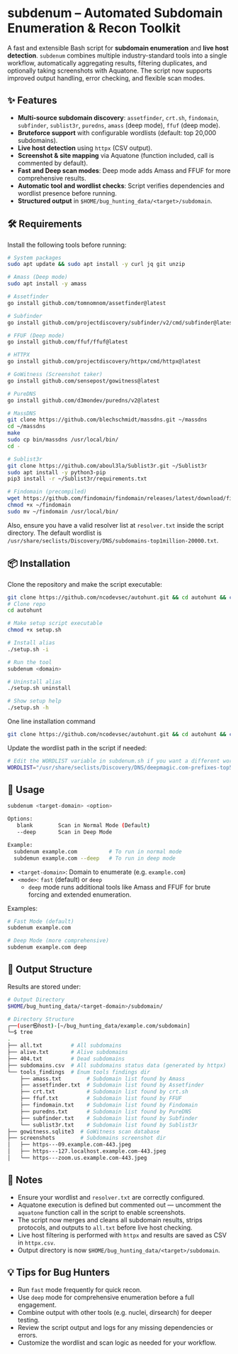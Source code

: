 
# subdenum – Automated Subdomain Enumeration & Recon Toolkit

A fast and extensible Bash script for **subdomain enumeration** and **live host detection**.
`subdenum` combines multiple industry-standard tools into a single workflow, automatically aggregating results, filtering duplicates, and optionally taking screenshots with Aquatone. The script now supports improved output handling, error checking, and flexible scan modes.



## ✨ Features

- **Multi-source subdomain discovery**: `assetfinder`, `crt.sh`, `findomain`, `subfinder`, `sublist3r`, `puredns`, `amass` (deep mode), `ffuf` (deep mode).
- **Bruteforce support** with configurable wordlists (default: top 20,000 subdomains).
- **Live host detection** using `httpx` (CSV output).
- **Screenshot & site mapping** via Aquatone (function included, call is commented by default).
- **Fast and Deep scan modes**: Deep mode adds Amass and FFUF for more comprehensive results.
- **Automatic tool and wordlist checks**: Script verifies dependencies and wordlist presence before running.
- **Structured output** in `$HOME/bug_hunting_data/<target>/subdomain`.



## 🛠️ Requirements

Install the following tools before running:

```bash
# System packages
sudo apt update && sudo apt install -y curl jq git unzip

# Amass (Deep mode)
sudo apt install -y amass

# Assetfinder
go install github.com/tomnomnom/assetfinder@latest

# Subfinder
go install github.com/projectdiscovery/subfinder/v2/cmd/subfinder@latest

# FFUF (Deep mode)
go install github.com/ffuf/ffuf@latest

# HTTPX
go install github.com/projectdiscovery/httpx/cmd/httpx@latest

# GoWitness (Screenshot taker)
go install github.com/sensepost/gowitness@latest

# PureDNS
go install github.com/d3mondev/puredns/v2@latest

# MassDNS
git clone https://github.com/blechschmidt/massdns.git ~/massdns
cd ~/massdns
make
sudo cp bin/massdns /usr/local/bin/
cd -

# Sublist3r
git clone https://github.com/aboul3la/Sublist3r.git ~/Sublist3r
sudo apt install -y python3-pip
pip3 install -r ~/Sublist3r/requirements.txt

# Findomain (precompiled)
wget https://github.com/findomain/findomain/releases/latest/download/findomain-linux -O ~/findomain
chmod +x ~/findomain
sudo mv ~/findomain /usr/local/bin/

```

Also, ensure you have a valid resolver list at `resolver.txt` inside the script directory.
The default wordlist is `/usr/share/seclists/Discovery/DNS/subdomains-top1million-20000.txt`.


## 📦 Installation

Clone the repository and make the script executable:

```bash
git clone https://github.com/ncodevsec/autohunt.git && cd autohunt && chmod +x subdenum.sh
# Clone repo
cd autohunt

# Make setup script executable
chmod +x setup.sh

# Install alias
./setup.sh -i

# Run the tool
subdenum <domain>

# Uninstall alias
./setup.sh uninstall

# Show setup help
./setup.sh -h

```

One line installation command
```bash
git clone https://github.com/ncodevsec/autohunt.git && cd autohunt && chmod +x setup.sh && ./setup.sh -i && source ~/.bashrc
```

Update the wordlist path in the script if needed:
```bash
# Edit the WORDLIST variable in subdenum.sh if you want a different wordlist
WORDLIST="/usr/share/seclists/Discovery/DNS/deepmagic.com-prefixes-top500.txt"
```


## 🚀 Usage

```bash
subdenum <target-domain> <option>
```
```bash
Options:
   blank        Scan in Normal Mode (Default)
   --deep       Scan in Deep Mode

Example:
  subdenum example.com          # To run in normal mode
  subdemun example.com --deep   # To run in deep mode
```


- `<target-domain>`: Domain to enumerate (e.g. `example.com`)
- `<mode>`: `fast` (default) or `deep`
    - `deep` mode runs additional tools like Amass and FFUF for brute forcing and extended enumeration.

Examples:

```bash
# Fast Mode (default)
subdenum example.com

# Deep Mode (more comprehensive)
subdenum example.com deep
```


## 📂 Output Structure

Results are stored under:
```bash
# Output Directory
$HOME/bug_hunting_data/<target-domain>/subdomain/

# Directory Structure
┌──(user㉿host)-[~/bug_hunting_data/example.com/subdomain]
└─$ tree
.
├── all.txt         # All subdomains
├── alive.txt       # Alive subdomains
├── 404.txt         # Dead subdomains
├── subdomains.csv  # All subdomains status data (generated by httpx)
└── tools_findings  # Enum tools findings dir
    ├── amass.txt        # Subdomain list found by Amass
    ├── assetfinder.txt  # Subdomain list found by Assetfinder
    ├── crt.txt          # Subdomain list found by crt.sh
    ├── ffuf.txt         # Subdomain list found by FFUF
    ├── findomain.txt    # Subdomain list found by Findomain
    ├── puredns.txt      # Subdomain list found by PureDNS
    ├── subfinder.txt    # Subdomain list found by Subfinder
    └── sublist3r.txt    # Subdomain list found by Sublist3r
├── gowitness.sqlite3  # GoWitness scan database
├── screenshots        # Subdomains screenshot dir
│   ├── https---09.example.com-443.jpeg
│   ├── https---127.localhost.example.com-443.jpeg
│   └── https---zoom.us.example.com-443.jpeg
```

## 📝 Notes

- Ensure your wordlist and `resolver.txt` are correctly configured.
- Aquatone execution is defined but commented out — uncomment the `aquatone` function call in the script to enable screenshots.
- The script now merges and cleans all subdomain results, strips protocols, and outputs to `all.txt` before live host checking.
- Live host filtering is performed with `httpx` and results are saved as CSV in `httpx.csv`.
- Output directory is now `$HOME/bug_hunting_data/<target>/subdomain`.


## 💡 Tips for Bug Hunters

- Run `fast` mode frequently for quick recon.
- Use `deep` mode for comprehensive enumeration before a full engagement.
- Combine output with other tools (e.g. nuclei, dirsearch) for deeper testing.
- Review the script output and logs for any missing dependencies or errors.
- Customize the wordlist and scan logic as needed for your workflow.
